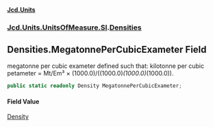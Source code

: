 #### [Jcd.Units](index 'index')
### [Jcd.Units.UnitsOfMeasure.SI](Jcd.Units.UnitsOfMeasure.SI 'Jcd.Units.UnitsOfMeasure.SI').[Densities](Densities 'Jcd.Units.UnitsOfMeasure.SI.Densities')

## Densities.MegatonnePerCubicExameter Field

megatonne per cubic exameter defined such that: kilotonne per cubic petameter = Mt/Em³ ×
(1000.0)/((1000.0)*(1000.0)*(1000.0)).

```csharp
public static readonly Density MegatonnePerCubicExameter;
```

#### Field Value
[Density](Density 'Jcd.Units.UnitTypes.Density')